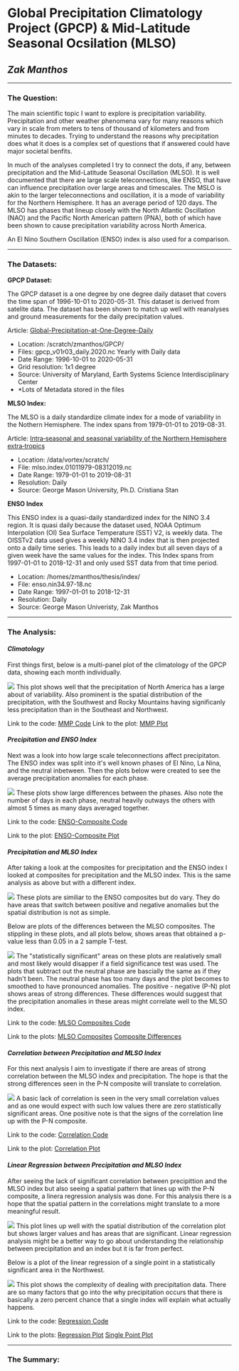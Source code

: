 # Global Precipitation Climatology Project (GPCP) & Mid-Latitude Seasonal Ocsilation (MLSO)
## *Zak Manthos*
***
### The Question:
The main scientific topic I want to explore is precipitation variability. Precipitation and other weather phenomena vary for many reasons which vary in scale from meters to tens of thousand of kilometers and from minutes to decades. Trying to understand the reasons why precipitation does what it does is a complex set of questions that if answered could have major societal benfits.

In much of the analyses completed I try to connect the dots, if any, between precipitation and the Mid-Latitude Seasonal Oscillation (MLSO). It is well documented that there are large scale teleconnections, like ENSO, that have can influence precipitation over large areas and timescales. The MSLO is akin to the larger teleconnections and oscillation, it is a mode of variability for the Northern Hemisphere. It has an average period of 120 days. The MLSO has phases that lineup closely with the North Atlantic Oscillation (NAO) and the Pacific North American pattern (PNA), both of which have been shown to cause precipitation variability across North America.

An El Nino Southern Oscillation (ENSO) index is also used for a comparison.

***

### The Datasets:
**GPCP Dataset:**

The GPCP dataset is a one degree by one degree daily dataset that covers the time span of 1996-10-01 to 2020-05-31. This dataset is derived from satelite data. The dataset has been shown to match up well with reanalyses and ground measurements for the daily precipitation values. 

Article: [Global-Precipitation-at-One-Degree-Daily](https://journals.ametsoc.org/jhm/article/2/1/36/4943/Global-Precipitation-at-One-Degree-Daily)
    
 - Location: /scratch/zmanthos/GPCP/
 - Files: gpcp_v01r03_daily.2020.nc  Yearly with Daily data
 - Date Range: 1996-10-01 to 2020-05-31
 - Grid resolution: 1x1 degree
 - Source: University of Maryland, Earth Systems Science Interdisciplinary Center
 - *Lots of Metadata stored in the files
    
**MLSO Index:**

The MLSO is a daily standardize climate index for a mode of variability in the Nothern Hemisphere. The index spans from 1979-01-01 to 2019-08-31.

Article: [Intra‑seasonal and seasonal variability of the Northern Hemisphere extra‑tropics](https://doi.org/10.1007/s00382-019-04827-9)

 - Location: /data/vortex/scratch/
 - File: mlso.index.01011979-08312019.nc
 - Date Range: 1979-01-01 to 2019-08-31
 - Resolution: Daily
 - Source: George Mason University, Ph.D. Cristiana Stan

**ENSO Index**

This ENSO index is a quasi-daily standardized index for the NINO 3.4 region. It is quasi daily because the dataset used, NOAA Optimum Interpolation (OI) Sea Surface Temperature (SST) V2, is weekly data. The OISSTv2 data used gives a weekly NINO 3.4 index that is then projected onto a daily time series. This leads to a daily index but all seven days of a given week have the same values for the index. This Index spans from 1997-01-01 to 2018-12-31 and only used SST data from that time period.

 - Location: /homes/zmanthos/thesis/index/
 - File: enso.nin34.97-18.nc
 - Date Range: 1997-01-01 to 2018-12-31
 - Resolution: Daily
 - Source: George Mason Univeristy, Zak Manthos

***

### The Analysis:

#### ***Climatology***

First things first, below is a multi-panel plot of the climatology of the GPCP data, showing each month individually.

![](climatology.png)
This plot shows well that the precipitation of North America has a large about of variability. Also prominent is the spatial distribution of the precipitation, with the Southwest and Rocky Mountains having significanly less precipitation than in the Southeast and Northwest.

Link to the code: [MMP Code](https://github.com/manthoszh/CLIM-680/blob/master/HW2.multipanelplot.ipynb)
Link to the plot: [MMP Plot](https://github.com/manthoszh/CLIM-680/blob/master/climatology.png)




#### ***Precipitation and ENSO Index***

Next was a look into how large scale teleconnections affect precipitaton. The ENSO index was split into it's well known phases of El Nino, La Nina, and the neutral inbetween. Then the plots below were created to see the average precipitation anomalies for each phase.

![](enso.compos.png)
These plots show large differences between the phases. Also note the number of days in each phase, neutral heavily outways the others with almost 5 times as many days averaged together.

Link to the code: [ENSO-Composite Code](https://github.com/manthoszh/CLIM-680/blob/master/ENSO.composites.ipynb)

Link to the plot: [ENSO-Composite Plot](https://github.com/manthoszh/CLIM-680/blob/master/enso.compos.png)




#### ***Precipitation and MLSO Index***

After taking a look at the composites for precipitation and the ENSO index I looked at composites for precipitation and the MLSO index. This is the same analysis as above but with a different index.

![](mlso.compos.png)
These plots are similiar to the ENSO composites but do vary. They do have areas that switch between positive and negative anomalies but the spatial distribution is not as simple.

Below are plots of the differences between the MLSO composites. The stippling in these plots, and all plots below, shows areas that obtained a p-value less than 0.05 in a 2 sample T-test. 

![](mlso.diffs.png)
The "statistically significant" areas on these plots are realatively small and most likely would disapper if a field significance test was used. The plots that subtract out the neutral phase are bascially the same as  if they hadn't been. The neutral phase has too many days and the plot becomes to smoothed to have pronounced anomalies. The positive - negative (P-N) plot shows areas of strong differences. These differences would suggest that the precipitation anomalies in these areas might correlate well to the MLSO index. 

Link to the code: [MLSO Composites Code](https://github.com/manthoszh/CLIM-680/blob/master/DIFF.composites.ipynb)

Link to the plots: [MLSO Composites](https://github.com/manthoszh/CLIM-680/blob/master/mlso.compos.png)   [Composite Differences](https://github.com/manthoszh/CLIM-680/blob/master/mlso.diffs.png)




#### ***Correlation between Precipitation and MLSO Index***

For this next analysis I aim to investigate if there are areas of strong correlation between the MLSO index and precipitation. The hope is that the strong differences seen in the P-N composite will translate to correlation.

![](gpcp.mlso.corr.png)
A basic lack of correlation is seen in the very small correlation values and as one would expect with such low values there are zero statistically significant areas. One positive note is that the signs of the correlation line up with the P-N composite.

Link to the code: [Correlation Code](https://github.com/manthoszh/CLIM-680/blob/master/Correlation.ipynb)

Link to the plot: [Correlation Plot](https://github.com/manthoszh/CLIM-680/blob/master/gpcp.mlso.corr.png)




#### ***Linear Regression between Precipitation and MLSO Index***

After seeing the lack of significant correlation between precipittion and the MLSO index but also seeing a spatial pattern that lines up with the P-N composite, a linera regression analysis was done. For this analysis there is a hope that the spatial pattern in the correlations might translate to a more meaningful result.

![](gpcp.mlso.regres.png)
This plot lines up well with the spatial distribution of the correlation plot but shows larger values and has areas that are significant. Linear regression analysis might be a better way to go about understanding the relationship between precipitation and an index but it is far from perfect.

Below is a plot of the linear regression of a single point in a statistically significant area in the Northwest.

![](single.regres.png)
This plot shows the complexity of dealing with precipitation data. There are so many factors that go into the why precipitation occurs that there is basically a zero percent chance that a single index will explain what actually happens.

Link to the code: [Regression Code](https://github.com/manthoszh/CLIM-680/blob/master/Regression.ipynb)

Link to the plots: [Regression Plot](https://github.com/manthoszh/CLIM-680/blob/master/gpcp.mlso.regres.png)   [Single Point Plot](https://github.com/manthoszh/CLIM-680/blob/master/single.regres.png)


***

### The Summary:

